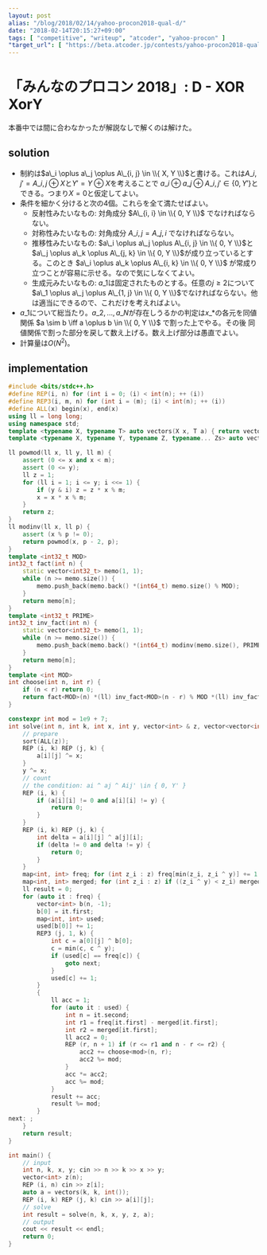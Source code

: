 ```yaml
---
layout: post
alias: "/blog/2018/02/14/yahoo-procon2018-qual-d/"
date: "2018-02-14T20:15:27+09:00"
tags: [ "competitive", "writeup", "atcoder", "yahoo-procon" ]
"target_url": [ "https://beta.atcoder.jp/contests/yahoo-procon2018-qual/tasks/yahoo_procon2018_qual_d" ]
---
```


# 「みんなのプロコン 2018」: D - XOR XorY

本番中では間に合わなかったが解説なしで解くのは解けた。

## solution

-   制約は$a\_i \oplus a\_j \oplus A\_{i, j} \in \\{ X, Y \\}$と書ける。これは$A\_{i, j}' = A\_{i, j} \oplus X$と$Y' = Y \oplus X$を考えることで $a\_i \oplus a\_j \oplus A\_{i, j}' \in \{ 0, Y' \}$とできる。つまり$X = 0$と仮定してよい。
-   条件を細かく分けると次の$4$個。これらを全て満たせばよい。
    -   反射性みたいなもの: 対角成分 $A\_{i, i} \in \\{ 0, Y \\}$ でなければならない。
    -   対称性みたいなもの: 対角成分 $A\_{i, j} = A\_{j, i}$ でなければならない。
    -   推移性みたいなもの: $a\_i \oplus a\_j \oplus A\_{i, j} \in \\{ 0, Y \\}$と$a\_j \oplus a\_k \oplus A\_{j, k} \in \\{ 0, Y \\}$が成り立っているとする。このとき $a\_i \oplus a\_k \oplus A\_{i, k} \in \\{ 0, Y \\}$ が常成り立つことが容易に示せる。なので気にしなくてよい。
    -   生成元みたいなもの: $a\_1$は固定されたものとする。任意の$j \ge 2$について$a\_1 \oplus a\_j \oplus A\_{1, j} \in \\{ 0, Y \\}$でなければならない。他は適当にできるので、これだけを考えればよい。
-   $a\_1$について総当たり。$a\_2, \dots, a\_N$が存在しうるかの判定は$x\_\ast$の各元を同値関係 $a \sim b \iff a \oplus b \in \\{ 0, Y \\}$ で割った上でやる。その後 同値関係で割った部分を戻して数え上げる。数え上げ部分は愚直でよい。
-   計算量は$O(N^2)$。



## implementation

``` c++
#include <bits/stdc++.h>
#define REP(i, n) for (int i = 0; (i) < int(n); ++ (i))
#define REP3(i, m, n) for (int i = (m); (i) < int(n); ++ (i))
#define ALL(x) begin(x), end(x)
using ll = long long;
using namespace std;
template <typename X, typename T> auto vectors(X x, T a) { return vector<T>(x, a); }
template <typename X, typename Y, typename Z, typename... Zs> auto vectors(X x, Y y, Z z, Zs... zs) { auto cont = vectors(y, z, zs...); return vector<decltype(cont)>(x, cont); }

ll powmod(ll x, ll y, ll m) {
    assert (0 <= x and x < m);
    assert (0 <= y);
    ll z = 1;
    for (ll i = 1; i <= y; i <<= 1) {
        if (y & i) z = z * x % m;
        x = x * x % m;
    }
    return z;
}
ll modinv(ll x, ll p) {
    assert (x % p != 0);
    return powmod(x, p - 2, p);
}
template <int32_t MOD>
int32_t fact(int n) {
    static vector<int32_t> memo(1, 1);
    while (n >= memo.size()) {
        memo.push_back(memo.back() *(int64_t) memo.size() % MOD);
    }
    return memo[n];
}
template <int32_t PRIME>
int32_t inv_fact(int n) {
    static vector<int32_t> memo(1, 1);
    while (n >= memo.size()) {
        memo.push_back(memo.back() *(int64_t) modinv(memo.size(), PRIME) % PRIME);
    }
    return memo[n];
}
template <int MOD>
int choose(int n, int r) {
    if (n < r) return 0;
    return fact<MOD>(n) *(ll) inv_fact<MOD>(n - r) % MOD *(ll) inv_fact<MOD>(r) % MOD;
}

constexpr int mod = 1e9 + 7;
int solve(int n, int k, int x, int y, vector<int> & z, vector<vector<int> > & a) {
    // prepare
    sort(ALL(z));
    REP (i, k) REP (j, k) {
        a[i][j] ^= x;
    }
    y ^= x;
    // count
    // the condition: ai ^ aj ^ Aij' \in { 0, Y' }
    REP (i, k) {
        if (a[i][i] != 0 and a[i][i] != y) {
            return 0;
        }
    }
    REP (i, k) REP (j, k) {
        int delta = a[i][j] ^ a[j][i];
        if (delta != 0 and delta != y) {
            return 0;
        }
    }
    map<int, int> freq; for (int z_i : z) freq[min(z_i, z_i ^ y)] += 1;
    map<int, int> merged; for (int z_i : z) if ((z_i ^ y) < z_i) merged[z_i ^ y] += 1;
    ll result = 0;
    for (auto it : freq) {
        vector<int> b(n, -1);
        b[0] = it.first;
        map<int, int> used;
        used[b[0]] += 1;
        REP3 (j, 1, k) {
            int c = a[0][j] ^ b[0];
            c = min(c, c ^ y);
            if (used[c] == freq[c]) {
                goto next;
            }
            used[c] += 1;
        }
        {
            ll acc = 1;
            for (auto it : used) {
                int n = it.second;
                int r1 = freq[it.first] - merged[it.first];
                int r2 = merged[it.first];
                ll acc2 = 0;
                REP (r, n + 1) if (r <= r1 and n - r <= r2) {
                    acc2 += choose<mod>(n, r);
                    acc2 %= mod;
                }
                acc *= acc2;
                acc %= mod;
            }
            result += acc;
            result %= mod;
        }
next: ;
    }
    return result;
}

int main() {
    // input
    int n, k, x, y; cin >> n >> k >> x >> y;
    vector<int> z(n);
    REP (i, n) cin >> z[i];
    auto a = vectors(k, k, int());
    REP (i, k) REP (j, k) cin >> a[i][j];
    // solve
    int result = solve(n, k, x, y, z, a);
    // output
    cout << result << endl;
    return 0;
}
```
